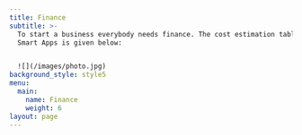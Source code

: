 ```yaml
---
title: Finance
subtitle: >-
  To start a business everybody needs finance. The cost estimation table for
  Smart Apps is given below:


  ![](/images/photo.jpg)
background_style: style5
menu:
  main:
    name: Finance
    weight: 6
layout: page
---
```



